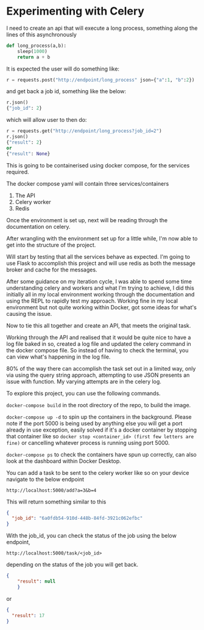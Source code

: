 # Experimenting with Celery

I need to create an api that will execute a long process, something along the lines of this asynchronously

```python
def long_process(a,b):
    sleep(1000)
    return a + b
```

It is expected the user will do something like:

```python
r = requests.post("http://endpoint/long_process" json={"a":1, "b":2})
```

and get back a job id, something like the below:

```python
r.json()
{"job_id": 2}
```

which will allow user to then do:

```python
r = requests.get("http://endpoint/long_process?job_id=2")
r.json()
{"result": 2}
or
{"result": None}
```

This is going to be containerised using docker compose, for the services required.

The docker compose yaml will contain three services/containers

1. The API
2. Celery worker
3. Redis

Once the environment is set up, next will be reading through the documentation on celery.

After wrangling with the environment set up for a little while, I'm now able to get into the structure of the project.

Will start by testing that all the services behave as expected. I'm going to use Flask to accomplish this project and will use redis as both the message broker and cache for the messages.

After some guidance on my iteration cycle, I was able to spend some time understanding celery and workers and what I'm trying to achieve, I did this initially all in my local environment working through the documentation and using the REPL to rapidly test my approach. Working fine in my local environment but not quite working within Docker, got some ideas for what's causing the issue.

Now to tie this all together and create an API, that meets the original task.

Working through the API and realised that it would be quite nice to have a log file baked in so, created a log file and updated the celery command in the docker compose file. So instead of having to check the terminal, you can view what's happening in the log file.

80% of the way there can accomplish the task set out in a limited way, only via using the query string approach, attempting to use JSON presents an issue with function. My varying attempts are in the celery log.

To explore this project, you can use the following commands.

```docker-compose build``` in the root directory of the repo, to build the image.

```docker-compose up -d``` to spin up the containers in the background. Please note if the port 5000 is being used by anything else you will get a port already in use exception, easily solved if it's a docker container by stopping that container like so
```docker stop <container_id> (first few letters are fine)``` or cancelling whatever process is running using port 5000.

```docker-compose ps``` to check the containers have spun up correctly, can also look at the dashboard within Docker Desktop.

You can add a task to be sent to the celery worker like so on your device navigate to the below endpoint

```http://localhost:5000/add?a=3&b=4```

This will return something similar to this

```json
{
  "job_id": "6a0fdb54-910d-448b-84fd-3921c062efbc"
}
```

With the job_id, you can check the status of the job using the below endpoint,

```
http://localhost:5000/task/<job_id>
```

depending on the status of the job you will get back.

```json
{
    "result": null
    }
```

or

```json
{
  "result": 17
}
```
